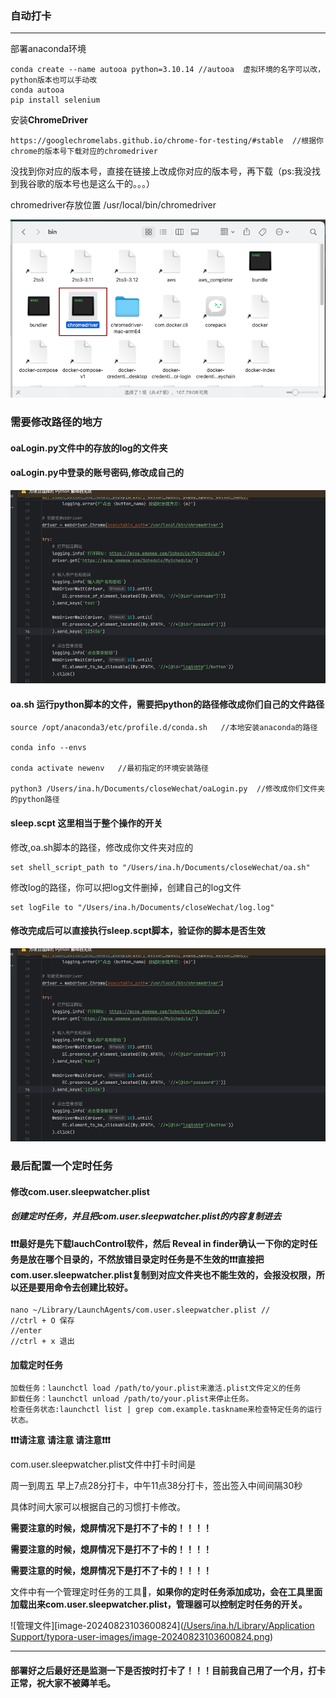 ### 自动打卡

---

部署anaconda环境

```
conda create --name autooa python=3.10.14 //autooa  虚拟环境的名字可以改，python版本也可以手动改
conda autooa
pip install selenium

```

安装**ChromeDriver**

```
https://googlechromelabs.github.io/chrome-for-testing/#stable  //根据你chrome的版本号下载对应的chromedriver
```

没找到你对应的版本号，直接在链接上改成你对应的版本号，再下载（ps:我没找到我谷歌的版本号也是这么干的。。。）

chromedriver存放位置  /usr/local/bin/chromedriver

![chromedriver](https://github.com/hylsss/studyRecord/blob/main/%E8%87%AA%E5%8A%A8%E6%89%93%E5%8D%A1/chromedriver%E5%AD%98%E6%94%BE%E4%BD%8D%E7%BD%AE.pic.jpg)


### 需要修改路径的地方

####  **oaLogin.py**文件中的存放的log的文件夹

#### **oaLogin.py**中登录的账号密码,修改成自己的
![修改账号密码](https://github.com/hylsss/studyRecord/blob/main/%E8%87%AA%E5%8A%A8%E6%89%93%E5%8D%A1/%E4%BF%AE%E6%94%B9%E7%94%A8%E6%88%B7%E8%B4%A6%E5%8F%B7%E5%AF%86%E7%A0%81.pic.jpg)

#### **oa.sh** 运行python脚本的文件，需要把python的路径修改成你们自己的文件路径
```
source /opt/anaconda3/etc/profile.d/conda.sh   //本地安装anaconda的路径

conda info --envs

conda activate newenv   //最初指定的环境安装路径

python3 /Users/ina.h/Documents/closeWechat/oaLogin.py  //修改成你们文件夹的python路径
```
#### sleep.scpt  这里相当于整个操作的开关
修改,oa.sh脚本的路径，修改成你文件夹对应的
```
set shell_script_path to "/Users/ina.h/Documents/closeWechat/oa.sh"
```

修改log的路径，你可以把log文件删掉，创建自己的log文件
```
set logFile to "/Users/ina.h/Documents/closeWechat/log.log"
```

#### 修改完成后可以直接执行sleep.scpt脚本，验证你的脚本是否生效
![执行](https://github.com/hylsss/studyRecord/blob/main/%E8%87%AA%E5%8A%A8%E6%89%93%E5%8D%A1/%E4%BF%AE%E6%94%B9%E7%94%A8%E6%88%B7%E8%B4%A6%E5%8F%B7%E5%AF%86%E7%A0%81.pic.jpg)

### 最后配置一个定时任务
#### 修改com.user.sleepwatcher.plist 

#####  创建定时任务，并且把com.user.sleepwatcher.plist的内容复制进去
#### ❗️❗️❗️最好是先下载lauchControl软件，然后 Reveal in finder确认一下你的定时任务是放在哪个目录的，不然放错目录定时任务是不生效的❗️❗️❗️直接把com.user.sleepwatcher.plist复制到对应文件夹也不能生效的，会报没权限，所以还是要用命令去创建比较好。

```
nano ~/Library/LaunchAgents/com.user.sleepwatcher.plist //
//ctrl + O 保存
//enter 
//ctrl + x 退出
```


#### 加载定时任务

```
加载任务：launchctl load /path/to/your.plist来激活.plist文件定义的任务
卸载任务：launchctl unload /path/to/your.plist来停止任务。
检查任务状态:launchctl list | grep com.example.taskname来检查特定任务的运行状态。
```

**❗️❗️❗️请注意 请注意 请注意❗️❗️❗️**

com.user.sleepwatcher.plist文件中打卡时间是

周一到周五 早上7点28分打卡，中午11点38分打卡，签出签入中间间隔30秒

具体时间大家可以根据自己的习惯打卡修改。

**需要注意的时候，熄屏情况下是打不了卡的！！！！**

**需要注意的时候，熄屏情况下是打不了卡的！！！！**

**需要注意的时候，熄屏情况下是打不了卡的！！！！**



文件中有一个管理定时任务的工具🔧，**如果你的定时任务添加成功，会在工具里面加载出来com.user.sleepwatcher.plist，管理器可以控制定时任务的开关。**

![管理文件][image-20240823103600824]([/Users/ina.h/Library/Application Support/typora-user-images/image-20240823103600824.png](https://github.com/hylsss/studyRecord/blob/main/%E8%87%AA%E5%8A%A8%E6%89%93%E5%8D%A1/%E5%AE%9A%E6%97%B6%E4%BB%BB%E5%8A%A1%E7%AE%A1%E7%90%86.jpg))

---

#### 部署好之后最好还是监测一下是否按时打卡了！！！目前我自己用了一个月，打卡正常，祝大家不被薅羊毛。
